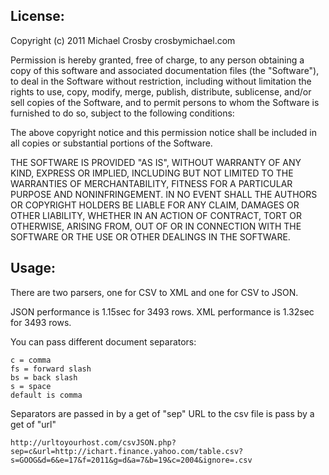 License:
---

Copyright (c) 2011 Michael Crosby crosbymichael.com

Permission is hereby granted, free of charge, to any person obtaining a copy of this software and associated documentation files (the "Software"), to deal in the Software without restriction, including without limitation the rights to use, copy, modify, merge, publish, distribute, sublicense, and/or sell copies of the Software, and to permit persons to whom the Software is furnished to do so, subject to the following conditions:

The above copyright notice and this permission notice shall be included in all copies or substantial portions of the Software.

THE SOFTWARE IS PROVIDED "AS IS", WITHOUT WARRANTY OF ANY KIND, EXPRESS OR IMPLIED, INCLUDING BUT NOT LIMITED TO THE WARRANTIES OF MERCHANTABILITY, FITNESS FOR A PARTICULAR PURPOSE AND NONINFRINGEMENT. IN NO EVENT SHALL THE AUTHORS OR COPYRIGHT HOLDERS BE LIABLE FOR ANY CLAIM, DAMAGES OR OTHER LIABILITY, WHETHER IN AN ACTION OF CONTRACT, TORT OR OTHERWISE, ARISING FROM, OUT OF OR IN CONNECTION WITH THE SOFTWARE OR THE USE OR OTHER DEALINGS IN THE SOFTWARE.

Usage:
---

There are two parsers, one for CSV to XML and one for CSV to JSON.

JSON performance is 1.15sec for 3493 rows.
XML performance is 1.32sec for 3493 rows.

You can pass different document separators:

    c = comma
	fs = forward slash
	bs = back slash
	s = space
	default is comma

Separators are passed in by a get of "sep"
URL to the csv file is pass by a get of "url"

    http://urltoyourhost.com/csvJSON.php?sep=c&url=http://ichart.finance.yahoo.com/table.csv?s=GOOG&d=6&e=17&f=2011&g=d&a=7&b=19&c=2004&ignore=.csv


